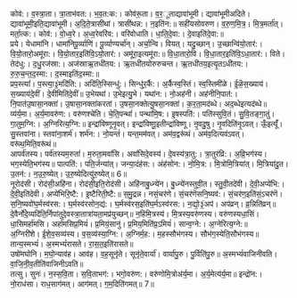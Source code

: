 

  
कोव॑:। व॒स्त्रा॒ता। त्रा॒ताभ॑वत:। भ॒व॒त:क:। कोव॑रू॒ता। व॒र॒ूताद्यावा॑भूमी। द्यावा॑भूमीअदिते। द्यावा॑भूमी॒इति॒द्यावा॑भूमी। अ॒दि॒ते॒त्रासी॑थां। त्रासी॑थन्न:। न॒इति॑न:॥ सही॑यसोवरुण। व॒रु॒ण॒मि॒त्र॒। मि॒त्र॒मर्ता॑त्। मर्ता॒त्क:। कोव॑:। वो॒ध्व॒रे। अ॒ध्व॒रेवरि॑व:। वरि॑वोधाति। धा॒ति॒दे॒वा:। दे॒वाइति॑दे॒वा:॥  
प्रये। येधामा॑नि। धामा॑निपू॒र्व्याणि॑। पू॒र्व्याण्यर्चा॑न्। अर्चा॒न्वि। वियत्। यदु॒च्छान्। उ॒च्छान्वि॑यो॒तार॑:। वि॒यो॒तारो॒अमू॑रा:। वि॒यो॒तार॒इति॑वि॒ऽयो॒तार॑:। अमू॑रा॒इत्यमू॑रा:॥ वि॒धा॒तारो॒वि। वि॒धा॒तार॒इति॑वि॒ऽधा॒तार॑:। विते। तेद॑धु:। द॒धु॒रज॑स्रा:। अज॑स्राऋ॒तधी॑तय:। ऋ॒तधी॑तयोरुरुचन्त। ऋ॒तधी॑तय॒इत्यृ॒तऽधी॑तय:। रु॒रु॒च॒न्त॒द॒स्मा:। द॒स्माइति॑द॒स्मा:॥  
प्रप॒स्त्यां॑। प॒स्त्या॒३॒॑मदि॑ति:। अदि॑ति॒स्सिन्धु॑:। सिन्धु॑र॒र्कै:। अ॒र्कैस्व॒स्तिं। स्व॒स्तिमी॑ळे। ई॒ळॆ॒स॒ख्याय॑। स॒ख्याय॑दे॒वीं। दे॒वीमिति॑दे॒वीं॥ उ॒भेयथा॑। उ॒भेइत्यु॒भे। यथा॑न:। नो॒अह॑नी। अह॑नीनि॒पात॑:। नि॒पात॑उ॒षासा॒नक्ता॑। उ॒षासा॒नक्ता॑करतां। उ॒षसा॒नक्तेत्यु॒षसा॒नक्ता॑। क॒र॒ता॒मद॑ब्धे। अद॒ब्धेइत्यद॑ब्धे॥  
व्य॑र्य॒मा। अ॒र्य॒मावरु॑ण:। वरु॑णश्चेति। चे॒ति॒पन्थां॑। पन्था॑मि॒ष:। इ॒षस्पति॑:। पति॑स्सुवि॒तं। सु॒वि॒तङ्गा॒तुं। गा॒तुम॒ग्नि:। अ॒ग्निरित्य॒ग्नि:॥ इन्द्रा॑विष्णूनृ॒वत्। इन्द्रा॑विष्णू॒इतीन्द्रा॑विष्णू। ऩृ॒वदु॒षु। नृ॒वदिति॑नृ॒ऽवत्। ऊँ॒इत्यूँ॑। सु॒स्तवा॑ना। स्तवा॑ना॒शर्म॑। शर्म॑न:। नो॒यन्तं॑। यन्त॒मम॑वत्। अम॑व॒द्वरू॑थं। अम॑व॒दित्यव॑ऽवत्। वरू॑थ॒मिति॒वरू॑थं॥  
आपर्व॑तस्य। पर्व॑तस्यम॒रुतां॑। म॒रुता॒मवां॑सि। अवां॑सिदे॒वस्य॑। दे॒वस्य॑त्रा॒तु:। त्रा॒तुर॑व्रि:। अ॒व्रि॒भग॑स्य। भग॒स्येति॒भग॑स्य॥ पात्पति॑:। पति॒र्जन्या॑त्। जन्या॒दंह॑स:। अंह॑सोन:। नो॒मि॒त्र:। मि॒त्रोमि॒त्रिया॑त्। मि॒त्रिया॑दु॒त। उ॒तन॑:। न॒उ॒रु॒ष्येत्। उ॒रु॒ष्येदित्यु॑रु॒ष्येत्॥ 6॥  
नूरोद॑सी। रोद॑सी॒अहि॑ना। रोद॑सी॒इति॒रोद॑सी। अहि॑नाबु॒ध्न्ये॑न। बु॒ध्न्ये॑नस्तुवी॒त। स्तु॒वी॒तदे॑वी। दे॒वी॒अप्ये॑भि:। दे॒वी॒इति॑देवी। अप्ये॑भिरि॒ष्टै:। इ॒ष्टैरिती॒ष्टै:॥ स॒मु॒द्रन्न। नसं॒चर॑णे। सं॒चर॑णॆसनि॒ष्यव॑:। सं॒चर॑ण॒इति॑सं॒ऽचर॑णॆ। स॒नि॒ष्यवो॑घ॒र्मस्व॑रस:। घ॒र्मस्व॑रसोन॒द्य॑:। घ॒र्मस्व॑रस॒इति॑घ॒र्मऽस्व॑रस:। न॒द्यो॒३॒॑अप॑। अप॑व्रन्। व्र॒न्निति॑व्रन्॥  
दे॒वैर्नो॑दे॒व्यदि॑ति॒र्निपा॑तुदे॒वस्त्रा॒तात्रा॑यता॒मप्र॑युच्छन्॥ न॒हिमि॒त्रस्य॑। मि॒त्रस्य॒वरु॑णस्य। वरु॑णस्यधा॒सिं। धा॒सिमर्हा॑मसि। अर्हा॑मसिप्र॒मियं॑। प्र॒मियं॒सानु॑। प्र॒मिय॒मिति॑प्र॒ऽमियं॑। सान्व॒ग्ने:। अ॒ग्नेरित्य॒ग्ने:॥  
अ॒ग्निरी॑शे। ई॒शे॒व॒सव्य॑स्य। व॒स॒व्य॑स्या॒ग्नि:। अ॒ग्निर्म॒ह:। म॒हस्सौभ॑गस्य। सौभ॑ग॒स्येति॒सौभ॑गस्य॥ तान्य॒स्मभ्यं॑। अ॒स्मभ्यं॑रासते। रा॒स॒त॒इति॑रासते॥  
उषो॑मघोनि। म॒घो॒न्याव॑ह। आव॑ह। व॒ह॒सूनृ॑ते। सूनृ॑ते॒वार्या॑। वार्या॑पु॒रु। पु॒र्विति॑पु॒रु॥ अ॒स्मभ्यं॑वाजिनीवति। वा॒जि॒नी॒व॒तीति॑वाजिनीऽवति॥  
तत्सु। सुनः॑। न॒स्स॒वि॒ता। स॒वि॒ताभग॑:। भगो॒वरु॑ण:। वरु॑णोमि॒त्रोअ॑र्य॒मा। अ॒र्य॒मेत्य॑र्य॒मा॥ इन्द्रो॑न:। नो॒राध॑सा। राध॒साग॑मत्। आग॑मत्। ग॒म॒दिति॑गमत्॥ 7॥  
